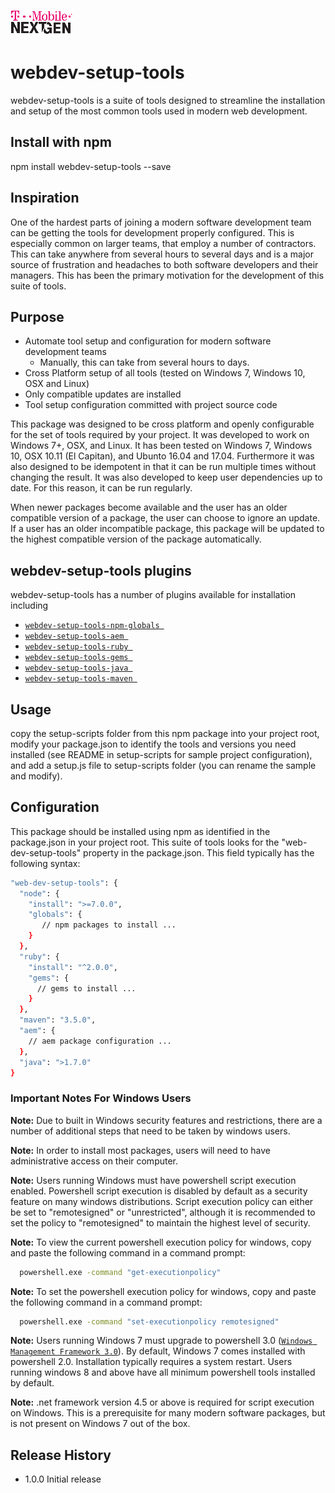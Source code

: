 ![T-Mobile](./images/T-Mobile-NextGen-Magenta-Tiny.png)

webdev-setup-tools
=======================



webdev-setup-tools is a suite of tools designed to streamline the installation and
setup of the most common tools used in modern web development.

## Install with npm
  npm install webdev-setup-tools --save

## Inspiration
One of the hardest parts of joining a modern software development team can be
getting the tools for development properly configured. This is especially common
on larger teams, that employ a number of contractors.
This can take anywhere from several hours to several days and is a major source
of frustration and headaches to both software developers and their managers.
This has been the primary motivation for the development of this suite of tools.



## Purpose
* Automate tool setup and configuration for modern software development teams
    * Manually, this can take from several hours to days.
* Cross Platform setup of all tools (tested on Windows 7, Windows 10, OSX and Linux)
* Only compatible updates are installed
* Tool setup configuration committed with project source code

This package was designed to be cross platform and openly configurable for the set of tools required by your project.
It was developed to work on Windows 7+, OSX, and Linux. It has been tested on Windows 7, Windows 10,
OSX 10.11 (El Capitan), and Ubunto 16.04 and 17.04.
Furthermore it was also designed to be idempotent in that it can be run multiple times without changing the result.
It was also developed to keep user dependencies up to date. For this reason, it can be run regularly. 

When newer packages become available and the user
has an older compatible version of a package, the user can choose to ignore an update. If a user has
an older incompatible package, this package will be updated to the highest compatible version of the package
automatically. 

## webdev-setup-tools plugins
webdev-setup-tools has a number of plugins available for installation including
* [`webdev-setup-tools-npm-globals `](https://github.com/cdejarlais/webdev-setup-tools-npm-globals)
* [`webdev-setup-tools-aem `](https://github.com/cdejarlais/webdev-setup-tools-aem)
* [`webdev-setup-tools-ruby `](https://github.com/cdejarlais/webdev-setup-tools-ruby)
* [`webdev-setup-tools-gems `](https://github.com/cdejarlais/webdev-setup-tools-gems)
* [`webdev-setup-tools-java `](https://github.com/cdejarlais/webdev-setup-tools-java)
* [`webdev-setup-tools-maven `](https://github.com/cdejarlais/webdev-setup-tools-maven)


## Usage
copy the setup-scripts folder from this npm package into your project root, modify your package.json to identify the tools and versions you need installed (see README in setup-scripts for sample project configuration), and add a setup.js file to setup-scripts folder (you can rename the sample and modify).

## Configuration
This package should be installed using npm as identified in the package.json in your project root.
This suite of tools looks for the "web-dev-setup-tools" property in the package.json.
This field typically has the following syntax:

```sh
"web-dev-setup-tools": {
  "node": {
    "install": ">=7.0.0",
    "globals": {
       // npm packages to install ...
    }
  },
  "ruby": {
    "install": "^2.0.0",
    "gems": {
      // gems to install ...
    }
  },
  "maven": "3.5.0",
  "aem": {
    // aem package configuration ...
  },
  "java": ">1.7.0"
}
```
### Important Notes For Windows Users
**Note:** Due to built in Windows security features and restrictions, there are a number of additional steps that need to be taken by windows users.  

**Note:** In order to install most packages, users will need to have administrative access on their computer.

**Note:** Users running Windows must have powershell script execution enabled. Powershell script execution
is disabled by default as a security feature on many windows distributions. Script execution policy
can either be set to "remotesigned" or "unrestricted", although it is recommended to set the
policy to "remotesigned" to maintain the highest level of security.

**Note:**  To view the current powershell execution policy for windows, copy and paste the following command in
a command prompt:

```sh
  powershell.exe -command "get-executionpolicy"
  ```

**Note:**  To set the powershell execution policy for windows, copy and paste the following command in
a command prompt:

```sh
  powershell.exe -command "set-executionpolicy remotesigned"
  ```

**Note:** Users running Windows 7 must upgrade to powershell 3.0 ([`Windows Management Framework 3.0`](https://www.microsoft.com/en-us/download/details.aspx?id=34595)).
By default, Windows 7 comes installed with powershell 2.0. Installation typically requires a system restart.
Users running windows 8 and above have all minimum powershell tools installed by default.

**Note:** .net framework version 4.5 or above is required for script execution on Windows.
This is a prerequisite for many modern software packages, but is not present on Windows 7
out of the box.


## Release History

* 1.0.0 Initial release
